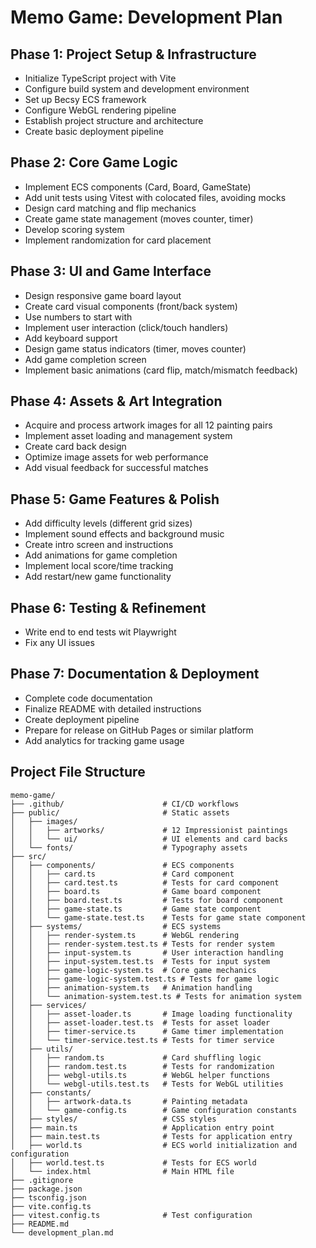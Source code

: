 # Memo Game: Development Plan

## Phase 1: Project Setup & Infrastructure
- Initialize TypeScript project with Vite
- Configure build system and development environment
- Set up Becsy ECS framework
- Configure WebGL rendering pipeline
- Establish project structure and architecture
- Create basic deployment pipeline

## Phase 2: Core Game Logic
- Implement ECS components (Card, Board, GameState)
- Add unit tests using Vitest with colocated files, avoiding mocks
- Design card matching and flip mechanics
- Create game state management (moves counter, timer)
- Develop scoring system
- Implement randomization for card placement

## Phase 3: UI and Game Interface
- Design responsive game board layout
- Create card visual components (front/back system)
- Use numbers to start with
- Implement user interaction (click/touch handlers)
- Add keyboard support
- Design game status indicators (timer, moves counter)
- Add game completion screen
- Implement basic animations (card flip, match/mismatch feedback)

## Phase 4: Assets & Art Integration
- Acquire and process artwork images for all 12 painting pairs
- Implement asset loading and management system
- Create card back design
- Optimize image assets for web performance
- Add visual feedback for successful matches

## Phase 5: Game Features & Polish
- Add difficulty levels (different grid sizes)
- Implement sound effects and background music
- Create intro screen and instructions
- Add animations for game completion
- Implement local score/time tracking
- Add restart/new game functionality

## Phase 6: Testing & Refinement
- Write end to end tests wit Playwright
- Fix any UI issues


## Phase 7: Documentation & Deployment
- Complete code documentation
- Finalize README with detailed instructions
- Create deployment pipeline
- Prepare for release on GitHub Pages or similar platform
- Add analytics for tracking game usage 

## Project File Structure
```
memo-game/
├── .github/                      # CI/CD workflows
├── public/                       # Static assets
│   ├── images/
│   │   ├── artworks/             # 12 Impressionist paintings
│   │   └── ui/                   # UI elements and card backs
│   └── fonts/                    # Typography assets
├── src/
│   ├── components/               # ECS components
│   │   ├── card.ts               # Card component
│   │   ├── card.test.ts          # Tests for card component
│   │   ├── board.ts              # Game board component
│   │   ├── board.test.ts         # Tests for board component
│   │   ├── game-state.ts         # Game state component
│   │   └── game-state.test.ts    # Tests for game state component
│   ├── systems/                  # ECS systems
│   │   ├── render-system.ts      # WebGL rendering
│   │   ├── render-system.test.ts # Tests for render system
│   │   ├── input-system.ts       # User interaction handling
│   │   ├── input-system.test.ts  # Tests for input system
│   │   ├── game-logic-system.ts  # Core game mechanics
│   │   ├── game-logic-system.test.ts # Tests for game logic
│   │   ├── animation-system.ts   # Animation handling
│   │   └── animation-system.test.ts # Tests for animation system
│   ├── services/
│   │   ├── asset-loader.ts       # Image loading functionality
│   │   ├── asset-loader.test.ts  # Tests for asset loader
│   │   ├── timer-service.ts      # Game timer implementation
│   │   └── timer-service.test.ts # Tests for timer service
│   ├── utils/
│   │   ├── random.ts             # Card shuffling logic
│   │   ├── random.test.ts        # Tests for randomization
│   │   ├── webgl-utils.ts        # WebGL helper functions
│   │   └── webgl-utils.test.ts   # Tests for WebGL utilities
│   ├── constants/
│   │   ├── artwork-data.ts       # Painting metadata
│   │   └── game-config.ts        # Game configuration constants
│   ├── styles/                   # CSS styles
│   ├── main.ts                   # Application entry point
│   ├── main.test.ts              # Tests for application entry
│   ├── world.ts                  # ECS world initialization and configuration
│   ├── world.test.ts             # Tests for ECS world
│   └── index.html                # Main HTML file
├── .gitignore
├── package.json
├── tsconfig.json
├── vite.config.ts
├── vitest.config.ts              # Test configuration
├── README.md
└── development_plan.md 